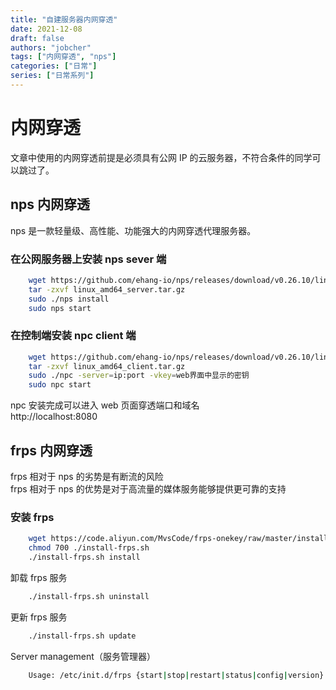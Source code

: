```yaml
---
title: "自建服务器内网穿透"
date: 2021-12-08
draft: false
authors: "jobcher"
tags: ["内网穿透", "nps"]
categories: ["日常"]
series: ["日常系列"]
---
```


# 内网穿透

文章中使用的内网穿透前提是必须具有公网 IP 的云服务器，不符合条件的同学可以跳过了。

## nps 内网穿透

nps 是一款轻量级、高性能、功能强大的内网穿透代理服务器。

### 在公网服务器上安装 nps sever 端

```sh
    wget https://github.com/ehang-io/nps/releases/download/v0.26.10/linux_amd64_server.tar.gz
    tar -zxvf linux_amd64_server.tar.gz
    sudo ./nps install
    sudo nps start
```

### 在控制端安装 npc client 端

```sh
    wget https://github.com/ehang-io/nps/releases/download/v0.26.10/linux_amd64_client.tar.gz
    tar -zxvf linux_amd64_client.tar.gz
    sudo ./npc -server=ip:port -vkey=web界面中显示的密钥
    sudo npc start
```

npc 安装完成可以进入 web 页面穿透端口和域名  
http://localhost:8080

## frps 内网穿透

frps 相对于 nps 的劣势是有断流的风险  
frps 相对于 nps 的优势是对于高流量的媒体服务能够提供更可靠的支持

### 安装 frps

```sh
    wget https://code.aliyun.com/MvsCode/frps-onekey/raw/master/install-frps.sh -O ./install-frps.sh
    chmod 700 ./install-frps.sh
    ./install-frps.sh install
```

卸载 frps 服务

```sh
    ./install-frps.sh uninstall
```

更新 frps 服务

```sh
    ./install-frps.sh update
```

Server management（服务管理器）

```sh
    Usage: /etc/init.d/frps {start|stop|restart|status|config|version}
```
